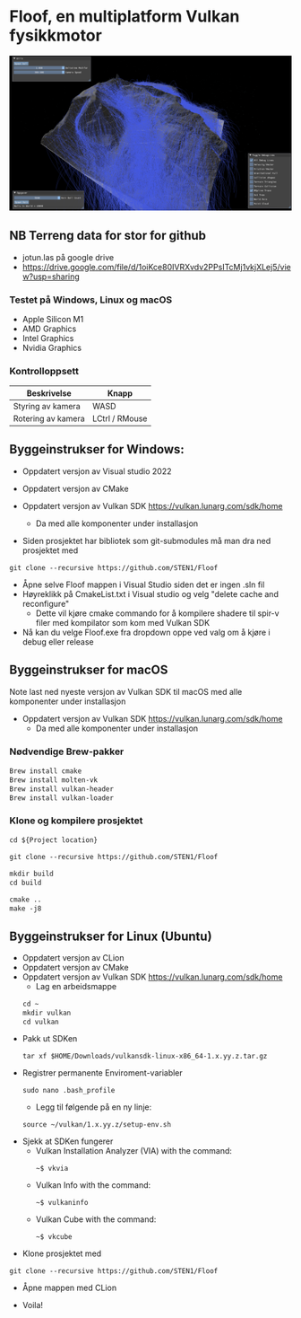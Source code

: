 # Floof, en multiplatform Vulkan fysikkmotor
![Floof example image](Assets/FloofHeaderRainColor.png)

## NB Terreng data for stor for github
* jotun.las på google drive
* https://drive.google.com/file/d/1oiKce80IVRXvdv2PPsITcMj1vkjXLej5/view?usp=sharing

### Testet på Windows, Linux og macOS
 * Apple Silicon M1
 * AMD Graphics
 * Intel Graphics
 * Nvidia Graphics

### Kontrolloppsett
| Beskrivelse           | Knapp          | 
|-----------------------|----------------|
| Styring av kamera     | WASD           | 
| Rotering av kamera    | LCtrl / RMouse | 


## Byggeinstrukser for Windows:
* Oppdatert versjon av Visual studio 2022
* Oppdatert versjon av CMake
* Oppdatert versjon av Vulkan SDK https://vulkan.lunarg.com/sdk/home
  * Da med alle komponenter under installasjon

* Siden prosjektet har bibliotek som git-submodules må man dra ned prosjektet med
```
git clone --recursive https://github.com/STEN1/Floof
```
* Åpne selve Floof mappen i Visual Studio siden det er ingen .sln fil
* Høyreklikk på CmakeList.txt i Visual studio og velg "delete cache and reconfigure"
  * Dette vil kjøre cmake commando for å kompilere shadere til spir-v filer med kompilator som kom med Vulkan SDK
* Nå kan du velge Floof.exe fra dropdown oppe ved valg om å kjøre i debug eller release


## Byggeinstrukser for macOS

Note last ned nyeste versjon av Vulkan SDK til macOS med alle komponenter under installasjon
* Oppdatert versjon av Vulkan SDK https://vulkan.lunarg.com/sdk/home
  * Da med alle komponenter under installasjon

### Nødvendige Brew-pakker
```
Brew install cmake
Brew install molten-vk
Brew install vulkan-header
Brew install vulkan-loader
```

### Klone og kompilere prosjektet
```
cd ${Project location}
```
```
git clone --recursive https://github.com/STEN1/Floof
```

```
mkdir build
cd build
```

```
cmake ..
make -j8
```

## Byggeinstrukser for Linux (Ubuntu)

* Oppdatert versjon av CLion
* Oppdatert versjon av CMake
* Oppdatert versjon av Vulkan SDK https://vulkan.lunarg.com/sdk/home
  * Lag en arbeidsmappe 
  ```
  cd ~
  mkdir vulkan
  cd vulkan
  ```
* Pakk ut SDKen
  ```
  tar xf $HOME/Downloads/vulkansdk-linux-x86_64-1.x.yy.z.tar.gz
  ```
* Registrer permanente Enviroment-variabler
  ```
  sudo nano .bash_profile
  ```
  * Legg til følgende på en ny linje:
  ```
  source ~/vulkan/1.x.yy.z/setup-env.sh
  ```
* Sjekk at SDKen fungerer
  * Vulkan Installation Analyzer (VIA) with the command:
	```
	~$ vkvia
	```
  * Vulkan Info with the command:
	```
	~$ vulkaninfo
	```
  * Vulkan Cube with the command:
	```
	~$ vkcube
	```
* Klone prosjektet med
```
git clone --recursive https://github.com/STEN1/Floof
```
* Åpne mappen med CLion

* Voila!
